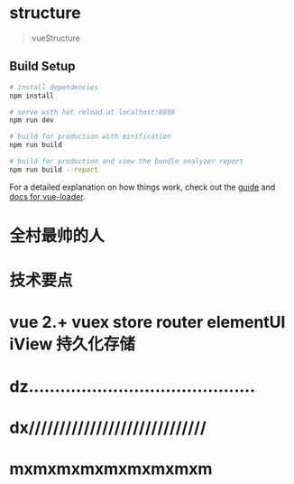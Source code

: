 # structure

> vueStructure

## Build Setup

``` bash
# install dependencies
npm install

# serve with hot reload at localhost:8080
npm run dev

# build for production with minification
npm run build

# build for production and view the bundle analyzer report
npm run build --report
```

For a detailed explanation on how things work, check out the [guide](http://vuejs-templates.github.io/webpack/) and [docs for vue-loader](http://vuejs.github.io/vue-loader).



# 全村最帅的人
# 技术要点
# vue 2.+ vuex store router elementUI iView 持久化存储


# dz...........................................
# dx/////////////////////////////
# mxmxmxmxmxmxmxmxm
